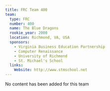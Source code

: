 ```yaml
---
title: FRC Team 400
team:
  type: FRC
  number: 400
  name: The Blue Dragons
  rookie_year: 2000
  location: Richmond, VA, USA
  sponsors:
    - Virginia Business Education Partnership
    - Computer Renaissance
    - University of Richmond
    - St. Michael's School
  links:
    Website: http://www.stmschool.net
---
```

No content has been added for this team